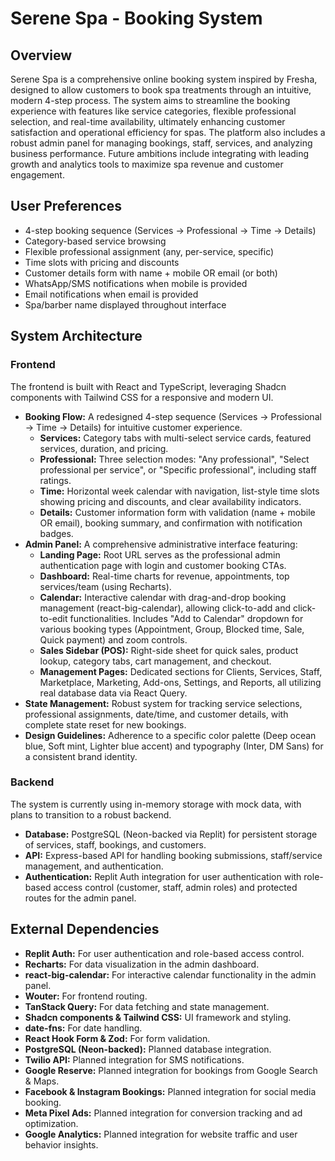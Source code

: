 # Serene Spa - Booking System

## Overview
Serene Spa is a comprehensive online booking system inspired by Fresha, designed to allow customers to book spa treatments through an intuitive, modern 4-step process. The system aims to streamline the booking experience with features like service categories, flexible professional selection, and real-time availability, ultimately enhancing customer satisfaction and operational efficiency for spas. The platform also includes a robust admin panel for managing bookings, staff, services, and analyzing business performance. Future ambitions include integrating with leading growth and analytics tools to maximize spa revenue and customer engagement.

## User Preferences
- 4-step booking sequence (Services → Professional → Time → Details)
- Category-based service browsing
- Flexible professional assignment (any, per-service, specific)
- Time slots with pricing and discounts
- Customer details form with name + mobile OR email (or both)
- WhatsApp/SMS notifications when mobile is provided
- Email notifications when email is provided
- Spa/barber name displayed throughout interface

## System Architecture

### Frontend
The frontend is built with React and TypeScript, leveraging Shadcn components with Tailwind CSS for a responsive and modern UI.
- **Booking Flow:** A redesigned 4-step sequence (Services → Professional → Time → Details) for intuitive customer experience.
  - **Services:** Category tabs with multi-select service cards, featured services, duration, and pricing.
  - **Professional:** Three selection modes: "Any professional", "Select professional per service", or "Specific professional", including staff ratings.
  - **Time:** Horizontal week calendar with navigation, list-style time slots showing pricing and discounts, and clear availability indicators.
  - **Details:** Customer information form with validation (name + mobile OR email), booking summary, and confirmation with notification badges.
- **Admin Panel:** A comprehensive administrative interface featuring:
  - **Landing Page:** Root URL serves as the professional admin authentication page with login and customer booking CTAs.
  - **Dashboard:** Real-time charts for revenue, appointments, top services/team (using Recharts).
  - **Calendar:** Interactive calendar with drag-and-drop booking management (react-big-calendar), allowing click-to-add and click-to-edit functionalities. Includes "Add to Calendar" dropdown for various booking types (Appointment, Group, Blocked time, Sale, Quick payment) and zoom controls.
  - **Sales Sidebar (POS):** Right-side sheet for quick sales, product lookup, category tabs, cart management, and checkout.
  - **Management Pages:** Dedicated sections for Clients, Services, Staff, Marketplace, Marketing, Add-ons, Settings, and Reports, all utilizing real database data via React Query.
- **State Management:** Robust system for tracking service selections, professional assignments, date/time, and customer details, with complete state reset for new bookings.
- **Design Guidelines:** Adherence to a specific color palette (Deep ocean blue, Soft mint, Lighter blue accent) and typography (Inter, DM Sans) for a consistent brand identity.

### Backend
The system is currently using in-memory storage with mock data, with plans to transition to a robust backend.
- **Database:** PostgreSQL (Neon-backed via Replit) for persistent storage of services, staff, bookings, and customers.
- **API:** Express-based API for handling booking submissions, staff/service management, and authentication.
- **Authentication:** Replit Auth integration for user authentication with role-based access control (customer, staff, admin roles) and protected routes for the admin panel.

## External Dependencies
- **Replit Auth:** For user authentication and role-based access control.
- **Recharts:** For data visualization in the admin dashboard.
- **react-big-calendar:** For interactive calendar functionality in the admin panel.
- **Wouter:** For frontend routing.
- **TanStack Query:** For data fetching and state management.
- **Shadcn components & Tailwind CSS:** UI framework and styling.
- **date-fns:** For date handling.
- **React Hook Form & Zod:** For form validation.
- **PostgreSQL (Neon-backed):** Planned database integration.
- **Twilio API:** Planned integration for SMS notifications.
- **Google Reserve:** Planned integration for bookings from Google Search & Maps.
- **Facebook & Instagram Bookings:** Planned integration for social media booking.
- **Meta Pixel Ads:** Planned integration for conversion tracking and ad optimization.
- **Google Analytics:** Planned integration for website traffic and user behavior insights.